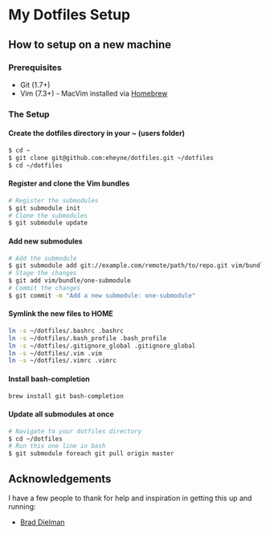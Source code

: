 # My Dotfiles Setup

## How to setup on a new machine

### Prerequisites

* Git (1.7+)
* Vim (7.3+) - MacVim installed via [Homebrew](http://mxcl.github.com/homebrew/)

### The Setup

#### Create the dotfiles directory in your ~ (users folder)

```bash
$ cd ~
$ git clone git@github.com:eheyne/dotfiles.git ~/dotfiles
$ cd ~/dotfiles
```

#### Register and clone the Vim bundles

```bash
# Register the submodules
$ git submodule init
# Clone the submodules
$ git submodule update
```

#### Add new submodules

```bash
# Add the submodule
$ git submodule add git://example.com/remote/path/to/repo.git vim/bundle/one-submodule
# Stage the changes
$ git add vim/bundle/one-submodule
# Commit the changes
$ git commit -m "Add a new submodule: one-submodule"
```

#### Symlink the new files to HOME

```bash
ln -s ~/dotfiles/.bashrc .bashrc
ln -s ~/dotfiles/.bash_profile .bash_profile
ln -s ~/dotfiles/.gitignore_global .gitignore_global
ln -s ~/dotfiles/.vim .vim
ln -s ~/dotfiles/.vimrc .vimrc
```

#### Install bash-completion

```bash
brew install git bash-completion
```

#### Update all submodules at once

```bash
# Navigate to your dotfiles directory
$ cd ~/dotfiles
# Run this one line in bash
$ git submodule foreach git pull origin master
```

## Acknowledgements

I have a few people to thank for help and inspiration in getting this up and running:

* [Brad Dielman](https://github.com/bdielman)
